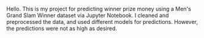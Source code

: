 Hello. This is my project for predicting winner prize money using a Men's Grand Slam Winner dataset via Jupyter Notebook. I cleaned and preprocessed the data, and used different models for predictions. However, the predictions were not as high as desired.

